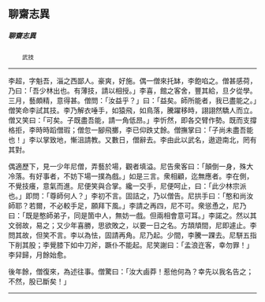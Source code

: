 

## 聊齋志異

##### 聊齋志異
　　`武技`

* * *

李超，字魁吾，淄之西鄙人。豪爽，好施。偶一僧來托缽，李飽啗之。僧甚感荷，乃曰：「吾少林出也。有薄技，請以相授。」李喜，館之客舍，豐其給，旦夕從學。三月，藝頗精，意得甚。僧問：「汝益乎？」曰：「益矣。師所能者，我已盡能之。」僧笑命李試其技。李乃解衣唾手，如猿飛，如鳥落，騰躍移時，詡詡然驕人而立。僧又笑曰：「可矣。子既盡吾能，請一角低昂。」李忻然，即各交臂作勢。既而支撐格拒，李時時蹈僧瑕；僧忽一腳飛擲，李已仰跌丈餘。僧撫掌曰：「子尚未盡吾能也！」李以掌致地，慚沮請教。又數日，僧辭去。李由此以武名，遨遊南北，罔有其對。

偶適歷下，見一少年尼僧，弄藝於場，觀者填溢。尼告衆客曰：「顛倒一身，殊大冷落。有好事者，不妨下場一撲為戲。」如是三言。衆相顧，迄無應者。李在側，不覺技癢，意氣而進。尼便笑與合掌。纔一交手，尼便呵止，曰：「此少林宗派也。」即問：「尊師何人？」李初不言。固詰之，乃以僧告。尼拱手曰：「憨和尚汝師耶？若爾，不必較手足，願拜下風。」李請之再四，尼不可。衆慫恿之，尼乃曰：「既是憨師弟子，同是箇中人，無妨一戲。但兩相會意可耳。」李諾之。然以其文弱故，易之；又少年喜勝，思欲敗之，以要一日之名。方頡頏間，尼即遽止。李問其故，但笑不言。李以為怯，固請再角。尼乃起。少間，李騰一踝去。尼駢五指下削其股；李覺膝下如中刀斧，蹶仆不能起。尼笑謝曰：「孟浪迕客，幸勿罪！」李舁歸，月餘始愈。

後年餘，僧復來，為述往事。僧驚曰：「汝大鹵莽！惹他何為？幸先以我名告之；不然，股已斷矣！」

* * *

